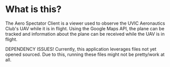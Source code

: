 # What is this?

The Aero Spectator Client is a viewer used to observe the UVIC Aeronautics Club's UAV while it is in flight. Using the Google Maps API, the plane can be tracked and information about the plane can be received while the UAV is in flight.

DEPENDENCY ISSUES! Currently, this application leverages files not yet opened sourced. Due to this, running these files might not be pretty/work at all.

